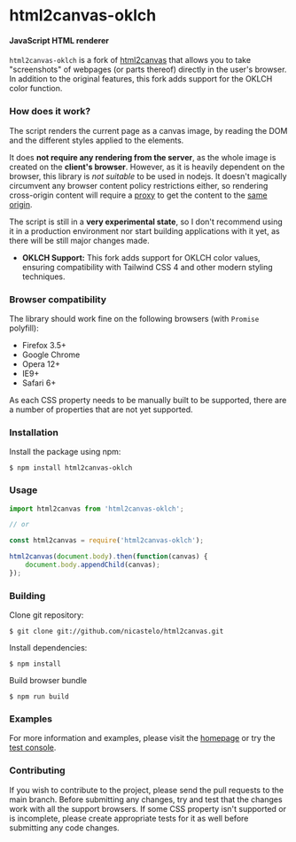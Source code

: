 html2canvas-oklch
=================

#### JavaScript HTML renderer ####

`html2canvas-oklch` is a fork of [html2canvas](https://html2canvas.hertzen.com) that allows you to take "screenshots" of webpages (or parts thereof) directly in the user's browser. In addition to the original features, this fork adds support for the OKLCH color function.

### How does it work? ###
The script renders the current page as a canvas image, by reading the DOM and the different styles applied to the elements.

It does **not require any rendering from the server**, as the whole image is created on the **client's browser**. However, as it is heavily dependent on the browser, this library is *not suitable* to be used in nodejs.
It doesn't magically circumvent any browser content policy restrictions either, so rendering cross-origin content will require a [proxy](https://github.com/niklasvh/html2canvas/wiki/Proxies) to get the content to the [same origin](http://en.wikipedia.org/wiki/Same_origin_policy).

The script is still in a **very experimental state**, so I don't recommend using it in a production environment nor start building applications with it yet, as there will be still major changes made.

- **OKLCH Support:**
  This fork adds support for OKLCH color values, ensuring compatibility with Tailwind CSS 4 and other modern styling techniques.

### Browser compatibility ###

The library should work fine on the following browsers (with `Promise` polyfill):

* Firefox 3.5+
* Google Chrome
* Opera 12+
* IE9+
* Safari 6+

As each CSS property needs to be manually built to be supported, there are a number of properties that are not yet supported.

### Installation ###

Install the package using npm:

    $ npm install html2canvas-oklch

### Usage ###

```javascript
import html2canvas from 'html2canvas-oklch';

// or

const html2canvas = require('html2canvas-oklch');

html2canvas(document.body).then(function(canvas) {
    document.body.appendChild(canvas);
});
```

### Building ###

Clone git repository:

    $ git clone git://github.com/nicastelo/html2canvas.git

Install dependencies:

    $ npm install

Build browser bundle

    $ npm run build

### Examples ###

For more information and examples, please visit the [homepage](https://html2canvas.hertzen.com) or try the [test console](https://html2canvas.hertzen.com/tests/).

### Contributing ###

If you wish to contribute to the project, please send the pull requests to the main branch. Before submitting any changes, try and test that the changes work with all the support browsers. If some CSS property isn't supported or is incomplete, please create appropriate tests for it as well before submitting any code changes.
